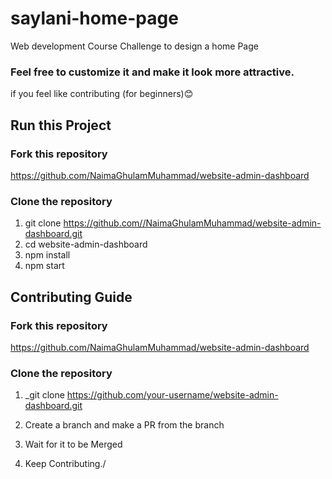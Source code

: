 # saylani-home-page
Web development Course Challenge to design a home Page


### Feel free to customize it and make it look more attractive.

if you feel like contributing (for beginners)😊

## Run this Project
 ### Fork this repository
  
https://github.com/NaimaGhulamMuhammad/website-admin-dashboard

### Clone the repository

1. git clone https://github.com//NaimaGhulamMuhammad/website-admin-dashboard.git
2. cd website-admin-dashboard
3. npm install
4. npm start

## Contributing Guide

### Fork this repository
  
   https://github.com/NaimaGhulamMuhammad/website-admin-dashboard
   
### Clone the repository

1. \_git clone https://github.com/your-username/website-admin-dashboard.git

2. Create a branch and make a PR from the branch
3. Wait for it to be Merged
4. Keep Contributing./
